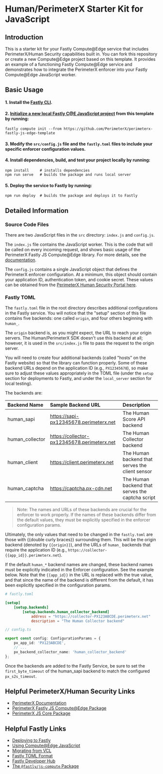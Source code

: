 # Human/PerimeterX Starter Kit for JavaScript

## Introduction

This is a starter kit for your Fastly Compute@Edge service that includes PerimeterX/Human Security capabilities built in.
You can fork this repository or create a new Compute@Edge project based on this template. It provides an example of a
functioning Fastly Compute@Edge service and demonstrates how to integrate the PerimeterX enforcer into your Fastly 
Compute@Edge JavaScript worker.

## Basic Usage

#### 1. Install the [Fastly CLI](https://developer.fastly.com/learning/tools/cli).

#### 2. [Initialize a new local Fastly C@E JavaScript project](https://developer.fastly.com/reference/cli/compute/init/) from this template by running:

```shell
fastly compute init --from https://github.com/PerimeterX/perimeterx-fastly-js-edge-template
```

#### 3. Modify the `src/config.js` file and the `fastly.toml` files to include your specific enforcer configuration values.

#### 4. Install dependencies, build, and test your project locally by running:

```shell
npm install     # installs dependencies
npm run serve   # builds the package and runs local server
```

#### 5. Deploy the service to Fastly by running:

```shell
npm run deploy  # builds the package and deploys it to Fastly
```

## Detailed Information

### Source Code Files

There are two JavaScript files in the `src` directory: `index.js` and `config.js`.

The `index.js` file contains the JavaScript worker. This is the code that will be called on every incoming request,
and shows basic usage of the PerimeterX Fastly JS Compute@Edge library. For more details, see the 
[documentation](https://www.npmjs.com/package/perimeterx-fastly-js-edge).

The `config.js` contains a single JavaScript object that defines the PerimeterX enforcer configuration. At a minimum, this
object should contain your application ID, authentication token, and cookie secret. These values can be obtained from
the [PerimeterX Human Security Portal here](https://console.perimeterx.com/).

### Fastly TOML

The `fastly.toml` file in the root directory describes additional configurations in the Fastly service. You will notice that
the "setup" section of this file contains five backends: one called `origin`, and four others beginning with `human_`.

The `origin` backend is, as you might expect, the URL to reach your origin servers. The Human/PerimeterX SDK doesn't use
this backend at all; however, it is used in the `src/index.js` file to pass the request to the origin server.

You will need to create four additional backends (called "hosts" on the Fastly website) so that the library can function
properly. Some of these backend URLs depend on the application ID (e.g., `PX12345678`), so make sure to adjust these values
appropriately in the TOML file (under the `setup` section for deployments to Fastly, and under the `local_server` section
for local testing).

The backends are:

| Backend Name      | Sample Backend URL                         | Description                  |
|:---               |:---                                        |:---                          |
| human_sapi        | https://sapi-px12345678.perimeterx.net     | The Human Score API backend  |
| human_collector   | https://collector-px12345678.perimeterx.net| The Human Collector backend  |
| human_client      | https://client.perimeterx.net              | The Human backend that serves the client sensor |
| human_captcha     | https://captcha.px-cdn.net                 | The Human backend that serves the captcha script |

> Note: The names and URLs of these backends are crucial for the enforcer to work properly. If the names of these backends
> differ from the default values, they must be explicitly specified in the enforcer configuration params.

Ultimately, the only values that need to be changed in the `fastly.toml` are those with {{double curly braces}} surrounding them.
This will be the origin backend (denoted by `{{origin}}`), and the URLs of `human_` backends that require the application ID
(e.g., `https://collector-{{app_id}}.perimeterx.net`).

If the default `human_*` backend names are changed, these backend names must be explicitly indicated in the Enforcer configuration.
See the example below. Note that the `{{app_id}}` in the URL is replaced with the true value, and that since the name of the
backend is different from the default, it has been explicitly specified in the configuration params.

```toml
# fastly.toml

[setup]
    [setup.backends]
        [setup.backends.human_collector_backend]
            address = "https://collector-PX123ABCDE.perimeterx.net"
            description = "The Human Collector backend"
```

```ts
// config.ts

export const config: ConfigurationParams = {
    px_app_id: 'PX123ABCDE',
    // ...
    px_backend_collector_name: 'human_collector_backend'
};
```

Once the backends are added to the Fastly Service, be sure to set the `first_byte_timeout` of the human_sapi backend to
match the configured `px_s2s_timeout`.

## Helpful PerimeterX/Human Security Links

* [PerimeterX Documentation](https://docs.perimeterx.com/pxconsole/docs)
* [PerimeterX Fastly JS Compute@Edge Package](https://www.npmjs.com/package/perimeterx-fastly-js-edge)
* [PerimeterX JS Core Package](https://www.npmjs.com/package/perimeterx-js-core)

## Helpful Fastly Links

* [Deploying to Fastly](https://deploy.edgecompute.app/deploy)
* [Using Compute@Edge JavaScript](https://developer.fastly.com/learning/compute/javascript/)
* [Migrating from VCL](https://developer.fastly.com/learning/compute/migrate/)
* [Fastly TOML Format](https://developer.fastly.com/reference/compute/fastly-toml/)
* [Fastly Developer Hub](https://developer.fastly.com/solutions/starters)
* [The `@fastly/js-compute` Package](https://www.npmjs.com/package/@fastly/js-compute)

